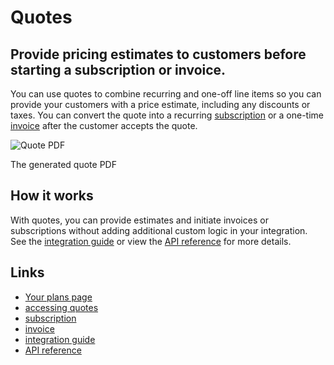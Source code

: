 # Quotes

## Provide pricing estimates to customers before starting a subscription or invoice.

You can use quotes to combine recurring and one-off line items so you can
provide your customers with a price estimate, including any discounts or taxes.
​​You can convert the quote into a recurring
[subscription](https://docs.stripe.com/billing/subscriptions/creating) or a
one-time [invoice](https://docs.stripe.com/api/invoices) after the customer
accepts the quote.

![Quote
PDF](https://b.stripecdn.com/docs-statics-srv/assets/quote-pdf.fbd3abb09a59b6be9f1c692ab402691c.png)

The generated quote PDF

## How it works

With quotes, you can provide estimates and initiate invoices or subscriptions
without adding additional custom logic in your integration. See the [integration
guide](https://docs.stripe.com/quotes/overview) or view the [API
reference](https://docs.stripe.com/api/quotes) for more details.

## Links

- [Your plans
page](https://dashboard.stripe.com/settings/plans?utm_source=docs-quotes)
- [accessing quotes](https://support.stripe.com/questions/how-to-access-quotes)
- [subscription](https://docs.stripe.com/billing/subscriptions/creating)
- [invoice](https://docs.stripe.com/api/invoices)
- [integration guide](https://docs.stripe.com/quotes/overview)
- [API reference](https://docs.stripe.com/api/quotes)